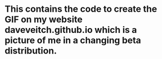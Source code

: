 # This contains the code to create the GIF on my website daveveitch.github.io which is a picture of me in a changing beta distribution.
